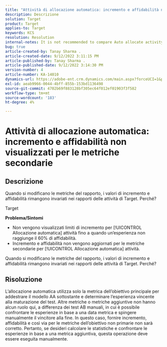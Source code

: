 ```yaml
---
title: "Attività di allocazione automatica: incremento e affidabilità non visualizzati per le metriche secondarie"
description: Descrizione
solution: Target
product: Target
applies-to: Target
keywords: KCS
resolution: Resolution
internal-notes: It is not recommended to compare Auto allocate activity report from Target classic because the Target classic UI does not support auto allocate reporting.
bug: true
article-created-by: Tanay Sharma .
article-created-date: 9/12/2022 3:11:15 PM
article-published-by: Tanay Sharma .
article-published-date: 9/12/2022 3:14:30 PM
version-number: 4
article-number: KA-14010
dynamics-url: https://adobe-ent.crm.dynamics.com/main.aspx?forceUCI=1&pagetype=entityrecord&etn=knowledgearticle&id=09ca1c1f-ad32-ed11-9db1-002248086735
exl-id: aeab9966-0044-4bff-855b-153bd1136498
source-git-commit: 4702b69f883128bf305ec64f012ef01903f3f582
workflow-type: tm+mt
source-wordcount: '183'
ht-degree: 4%

---
```


# Attività di allocazione automatica: incremento e affidabilità non visualizzati per le metriche secondarie

## Descrizione


Quando si modificano le metriche del rapporto, i valori di incremento e affidabilità rimangono invariati nei rapporti delle attività di Target. Perché?


Target



<b>Problema/Sintomi</b>

- Non vengono visualizzati limiti di incremento per [!UICONTROL Allocazione automatica] attività fino a quando un’esperienza non raggiunge il 60% di affidabilità.
- Incremento e affidabilità non vengono aggiornati per le metriche secondarie per [!UICONTROL Allocazione automatica] attività.


Quando si modificano le metriche del rapporto, i valori di incremento e affidabilità rimangono invariati nei rapporti delle attività di Target. Perché?


## Risoluzione




L’allocazione automatica utilizza solo la metrica dell’obiettivo principale per addestrare il modello AA sottostante e determinare l’esperienza vincente alla maturazione del test. Altre metriche o metriche aggiuntive non hanno alcun ruolo qui, a differenza dei test AB manuali, in cui è possibile confrontare le esperienze in base a una data metrica e spingere manualmente il vincitore alla fine. In questo caso, fornire incremento, affidabilità e così via per le metriche dell’obiettivo non primarie non sarà corretto. Pertanto, se desideri calcolare le statistiche e confrontare le esperienze in base a una metrica aggiuntiva, questa operazione deve essere eseguita manualmente.

